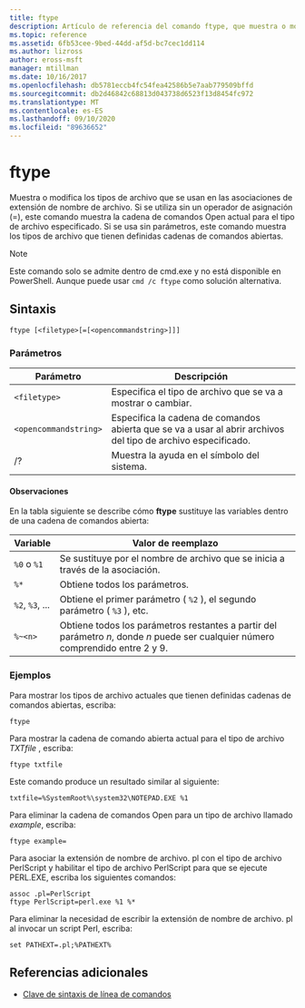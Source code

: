 ```yaml
---
title: ftype
description: Artículo de referencia del comando ftype, que muestra o modifica el tipo de archivo utilizado en las asociaciones de extensión de nombre de archivo.
ms.topic: reference
ms.assetid: 6fb53cee-9bed-44dd-af5d-bc7cec1dd114
ms.author: lizross
author: eross-msft
manager: mtillman
ms.date: 10/16/2017
ms.openlocfilehash: db5781eccb4fc54fea42586b5e7aab779509bffd
ms.sourcegitcommit: db2d46842c68813d043738d6523f13d8454fc972
ms.translationtype: MT
ms.contentlocale: es-ES
ms.lasthandoff: 09/10/2020
ms.locfileid: "89636652"
---
```

# <a name="ftype"></a>ftype

Muestra o modifica los tipos de archivo que se usan en las asociaciones de extensión de nombre de archivo. Si se utiliza sin un operador de asignación (=), este comando muestra la cadena de comandos Open actual para el tipo de archivo especificado. Si se usa sin parámetros, este comando muestra los tipos de archivo que tienen definidas cadenas de comandos abiertas.

> [!NOTE]
> Este comando solo se admite dentro de cmd.exe y no está disponible en PowerShell.
> Aunque puede usar `cmd /c ftype` como solución alternativa.

## <a name="syntax"></a>Sintaxis

```
ftype [<filetype>[=[<opencommandstring>]]]
```

### <a name="parameters"></a>Parámetros

| Parámetro | Descripción |
| --------- | ----------- |
| `<filetype>` | Especifica el tipo de archivo que se va a mostrar o cambiar. |
| `<opencommandstring>` | Especifica la cadena de comandos abierta que se va a usar al abrir archivos del tipo de archivo especificado.|
| /? | Muestra la ayuda en el símbolo del sistema. |

#### <a name="remarks"></a>Observaciones

En la tabla siguiente se describe cómo **ftype** sustituye las variables dentro de una cadena de comandos abierta:

| Variable | Valor de reemplazo |
| -------- | ----------------- |
| `%0` o `%1` | Se sustituye por el nombre de archivo que se inicia a través de la asociación. |
| `%*` | Obtiene todos los parámetros. |
| `%2`, `%3`, ... | Obtiene el primer parámetro ( `%2` ), el segundo parámetro ( `%3` ), etc. |
| `%~<n>` | Obtiene todos los parámetros restantes a partir del parámetro *n*, donde *n* puede ser cualquier número comprendido entre 2 y 9. |

### <a name="examples"></a>Ejemplos

Para mostrar los tipos de archivo actuales que tienen definidas cadenas de comandos abiertas, escriba:

```
ftype
```

Para mostrar la cadena de comando abierta actual para el tipo de archivo *TXTfile* , escriba:

```
ftype txtfile
```

Este comando produce un resultado similar al siguiente:

`txtfile=%SystemRoot%\system32\NOTEPAD.EXE %1`

Para eliminar la cadena de comandos Open para un tipo de archivo llamado *example*, escriba:

```
ftype example=
```

Para asociar la extensión de nombre de archivo. pl con el tipo de archivo PerlScript y habilitar el tipo de archivo PerlScript para que se ejecute PERL.EXE, escriba los siguientes comandos:

```
assoc .pl=PerlScript
ftype PerlScript=perl.exe %1 %*
```

Para eliminar la necesidad de escribir la extensión de nombre de archivo. pl al invocar un script Perl, escriba:

```
set PATHEXT=.pl;%PATHEXT%
```

## <a name="additional-references"></a>Referencias adicionales

- [Clave de sintaxis de línea de comandos](command-line-syntax-key.md)
